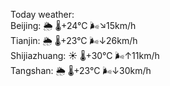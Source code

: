 Today weather:  
Beijing: 🌦 🌡️+24°C 🌬️↘15km/h  
Tianjin: 🌦 🌡️+23°C 🌬️↓26km/h  
Shijiazhuang: ☀️ 🌡️+30°C 🌬️↑11km/h  
Tangshan: 🌦 🌡️+23°C 🌬️↓30km/h  
